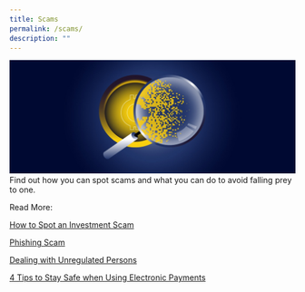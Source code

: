 ```yaml
---
title: Scams
permalink: /scams/
description: ""
---
```

![Avoid scams](/images/how%20to%20avoid%20scams.jfif)
Find out how you can spot scams and what you can do to avoid falling prey to one.

Read More:

[How to Spot an Investment Scam](/how-to-spot-an-investment-scam/)

[Phishing Scam](/phishing-scam/)

[Dealing with Unregulated Persons](/dealing-with-unregulated-persons/)

[4 Tips to Stay Safe when Using Electronic Payments](/4-tips-to-stay-safe-when-using-e-payments/)